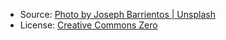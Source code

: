 - Source: [Photo by Joseph Barrientos | Unsplash](https://unsplash.com/@thata7guy?photo=Ji_G7Bu1MoM)
- License: [Creative Commons Zero](https://unsplash.com/license)
